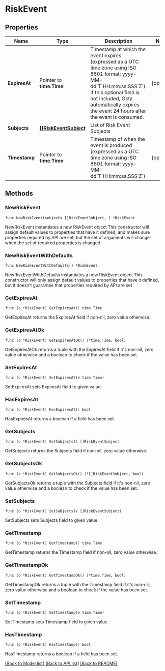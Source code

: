 # RiskEvent

## Properties

Name | Type | Description | Notes
------------ | ------------- | ------------- | -------------
**ExpiresAt** | Pointer to **time.Time** | Timestamp at which the event expires (expressed as a UTC time zone using ISO 8601 format: yyyy-MM-dd&#x60;T&#x60;HH:mm:ss.SSS&#x60;Z&#x60;). If this optional field is not included, Okta automatically expires the event 24 hours after the event is consumed. | [optional] 
**Subjects** | [**[]RiskEventSubject**](RiskEventSubject.md) | List of Risk Event Subjects | 
**Timestamp** | Pointer to **time.Time** | Timestamp of when the event is produced (expressed as a UTC time zone using ISO 8601 format: yyyy-MM-dd&#x60;T&#x60;HH:mm:ss.SSS&#x60;Z&#x60;) | [optional] 

## Methods

### NewRiskEvent

`func NewRiskEvent(subjects []RiskEventSubject, ) *RiskEvent`

NewRiskEvent instantiates a new RiskEvent object
This constructor will assign default values to properties that have it defined,
and makes sure properties required by API are set, but the set of arguments
will change when the set of required properties is changed

### NewRiskEventWithDefaults

`func NewRiskEventWithDefaults() *RiskEvent`

NewRiskEventWithDefaults instantiates a new RiskEvent object
This constructor will only assign default values to properties that have it defined,
but it doesn't guarantee that properties required by API are set

### GetExpiresAt

`func (o *RiskEvent) GetExpiresAt() time.Time`

GetExpiresAt returns the ExpiresAt field if non-nil, zero value otherwise.

### GetExpiresAtOk

`func (o *RiskEvent) GetExpiresAtOk() (*time.Time, bool)`

GetExpiresAtOk returns a tuple with the ExpiresAt field if it's non-nil, zero value otherwise
and a boolean to check if the value has been set.

### SetExpiresAt

`func (o *RiskEvent) SetExpiresAt(v time.Time)`

SetExpiresAt sets ExpiresAt field to given value.

### HasExpiresAt

`func (o *RiskEvent) HasExpiresAt() bool`

HasExpiresAt returns a boolean if a field has been set.

### GetSubjects

`func (o *RiskEvent) GetSubjects() []RiskEventSubject`

GetSubjects returns the Subjects field if non-nil, zero value otherwise.

### GetSubjectsOk

`func (o *RiskEvent) GetSubjectsOk() (*[]RiskEventSubject, bool)`

GetSubjectsOk returns a tuple with the Subjects field if it's non-nil, zero value otherwise
and a boolean to check if the value has been set.

### SetSubjects

`func (o *RiskEvent) SetSubjects(v []RiskEventSubject)`

SetSubjects sets Subjects field to given value.


### GetTimestamp

`func (o *RiskEvent) GetTimestamp() time.Time`

GetTimestamp returns the Timestamp field if non-nil, zero value otherwise.

### GetTimestampOk

`func (o *RiskEvent) GetTimestampOk() (*time.Time, bool)`

GetTimestampOk returns a tuple with the Timestamp field if it's non-nil, zero value otherwise
and a boolean to check if the value has been set.

### SetTimestamp

`func (o *RiskEvent) SetTimestamp(v time.Time)`

SetTimestamp sets Timestamp field to given value.

### HasTimestamp

`func (o *RiskEvent) HasTimestamp() bool`

HasTimestamp returns a boolean if a field has been set.


[[Back to Model list]](../README.md#documentation-for-models) [[Back to API list]](../README.md#documentation-for-api-endpoints) [[Back to README]](../README.md)


